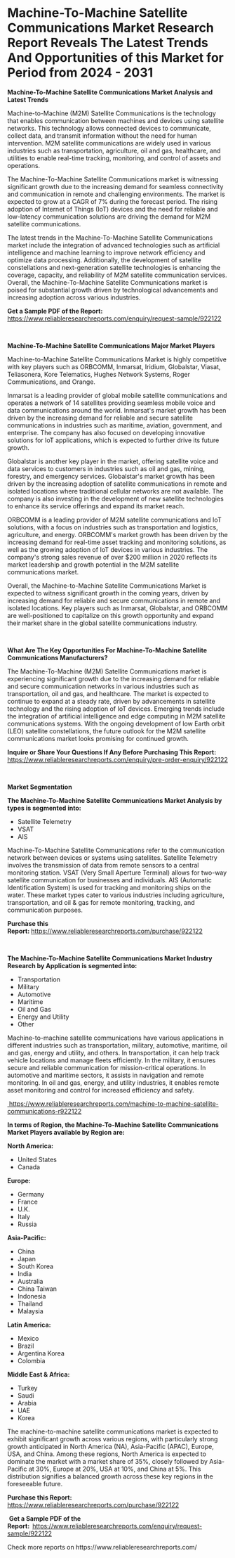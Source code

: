 <p><h1>Machine-To-Machine Satellite Communications Market Research Report Reveals The Latest Trends And Opportunities of this Market for Period from 2024 - 2031</h1></p><p><strong>Machine-To-Machine Satellite Communications Market Analysis and Latest Trends</strong></p>
<p><p>Machine-to-Machine (M2M) Satellite Communications is the technology that enables communication between machines and devices using satellite networks. This technology allows connected devices to communicate, collect data, and transmit information without the need for human intervention. M2M satellite communications are widely used in various industries such as transportation, agriculture, oil and gas, healthcare, and utilities to enable real-time tracking, monitoring, and control of assets and operations.</p><p>The Machine-To-Machine Satellite Communications market is witnessing significant growth due to the increasing demand for seamless connectivity and communication in remote and challenging environments. The market is expected to grow at a CAGR of 7% during the forecast period. The rising adoption of Internet of Things (IoT) devices and the need for reliable and low-latency communication solutions are driving the demand for M2M satellite communications.</p><p>The latest trends in the Machine-To-Machine Satellite Communications market include the integration of advanced technologies such as artificial intelligence and machine learning to improve network efficiency and optimize data processing. Additionally, the development of satellite constellations and next-generation satellite technologies is enhancing the coverage, capacity, and reliability of M2M satellite communication services. Overall, the Machine-To-Machine Satellite Communications market is poised for substantial growth driven by technological advancements and increasing adoption across various industries.</p></p>
<p><strong>Get a Sample PDF of the Report:&nbsp;</strong> <a href="https://www.reliableresearchreports.com/enquiry/request-sample/922122">https://www.reliableresearchreports.com/enquiry/request-sample/922122</a></p>
<p>&nbsp;</p>
<p><strong>Machine-To-Machine Satellite Communications Major Market Players</strong></p>
<p><p>Machine-to-Machine Satellite Communications Market is highly competitive with key players such as ORBCOMM, Inmarsat, Iridium, Globalstar, Viasat, Teliasonera, Kore Telematics, Hughes Network Systems, Roger Communications, and Orange. </p><p>Inmarsat is a leading provider of global mobile satellite communications and operates a network of 14 satellites providing seamless mobile voice and data communications around the world. Inmarsat's market growth has been driven by the increasing demand for reliable and secure satellite communications in industries such as maritime, aviation, government, and enterprise. The company has also focused on developing innovative solutions for IoT applications, which is expected to further drive its future growth.</p><p>Globalstar is another key player in the market, offering satellite voice and data services to customers in industries such as oil and gas, mining, forestry, and emergency services. Globalstar's market growth has been driven by the increasing adoption of satellite communications in remote and isolated locations where traditional cellular networks are not available. The company is also investing in the development of new satellite technologies to enhance its service offerings and expand its market reach.</p><p>ORBCOMM is a leading provider of M2M satellite communications and IoT solutions, with a focus on industries such as transportation and logistics, agriculture, and energy. ORBCOMM's market growth has been driven by the increasing demand for real-time asset tracking and monitoring solutions, as well as the growing adoption of IoT devices in various industries. The company's strong sales revenue of over $200 million in 2020 reflects its market leadership and growth potential in the M2M satellite communications market.</p><p>Overall, the Machine-to-Machine Satellite Communications Market is expected to witness significant growth in the coming years, driven by increasing demand for reliable and secure communications in remote and isolated locations. Key players such as Inmarsat, Globalstar, and ORBCOMM are well-positioned to capitalize on this growth opportunity and expand their market share in the global satellite communications industry.</p></p>
<p>&nbsp;</p>
<p><strong>What Are The Key Opportunities For Machine-To-Machine Satellite Communications Manufacturers?</strong></p>
<p><p>The Machine-To-Machine (M2M) Satellite Communications market is experiencing significant growth due to the increasing demand for reliable and secure communication networks in various industries such as transportation, oil and gas, and healthcare. The market is expected to continue to expand at a steady rate, driven by advancements in satellite technology and the rising adoption of IoT devices. Emerging trends include the integration of artificial intelligence and edge computing in M2M satellite communications systems. With the ongoing development of low Earth orbit (LEO) satellite constellations, the future outlook for the M2M satellite communications market looks promising for continued growth.</p></p>
<p><strong>Inquire or Share Your Questions If Any Before Purchasing This Report:</strong> <a href="https://www.reliableresearchreports.com/enquiry/pre-order-enquiry/922122">https://www.reliableresearchreports.com/enquiry/pre-order-enquiry/922122</a></p>
<p>&nbsp;</p>
<p><strong>Market Segmentation</strong></p>
<p><strong>The Machine-To-Machine Satellite Communications Market Analysis by types is segmented into:</strong></p>
<p><ul><li>Satellite Telemetry</li><li>VSAT</li><li>AIS</li></ul></p>
<p><p>Machine-To-Machine Satellite Communications refer to the communication network between devices or systems using satellites. Satellite Telemetry involves the transmission of data from remote sensors to a central monitoring station. VSAT (Very Small Aperture Terminal) allows for two-way satellite communication for businesses and individuals. AIS (Automatic Identification System) is used for tracking and monitoring ships on the water. These market types cater to various industries including agriculture, transportation, and oil & gas for remote monitoring, tracking, and communication purposes.</p></p>
<p><strong>Purchase this Report:&nbsp;</strong><a href="https://www.reliableresearchreports.com/purchase/922122">https://www.reliableresearchreports.com/purchase/922122</a></p>
<p>&nbsp;</p>
<p><strong>The Machine-To-Machine Satellite Communications Market Industry Research by Application is segmented into:</strong></p>
<p><ul><li>Transportation</li><li>Military</li><li>Automotive</li><li>Maritime</li><li>Oil and Gas</li><li>Energy and Utility</li><li>Other</li></ul></p>
<p><p>Machine-to-machine satellite communications have various applications in different industries such as transportation, military, automotive, maritime, oil and gas, energy and utility, and others. In transportation, it can help track vehicle locations and manage fleets efficiently. In the military, it ensures secure and reliable communication for mission-critical operations. In automotive and maritime sectors, it assists in navigation and remote monitoring. In oil and gas, energy, and utility industries, it enables remote asset monitoring and control for increased efficiency and safety.</p></p>
<p><a href="https://www.reliableresearchreports.com/machine-to-machine-satellite-communications-r922122">&nbsp;https://www.reliableresearchreports.com/machine-to-machine-satellite-communications-r922122</a></p>
<p><strong>In terms of Region, the Machine-To-Machine Satellite Communications Market Players available by Region are:</strong></p>
<p>
    <p> <strong> North America: </strong>
        <ul>
            <li>United States</li>
            <li>Canada</li>
        </ul>
        </p> 
    <p> <strong> Europe: </strong>
        <ul>
            <li>Germany</li>
            <li>France</li>
            <li>U.K.</li>
            <li>Italy</li>
            <li>Russia</li>
        </ul>
        </p> 
    <p> <strong> Asia-Pacific: </strong>
        <ul>
            <li>China</li>
            <li>Japan</li>
            <li>South Korea</li>
            <li>India</li>
            <li>Australia</li>
            <li>China Taiwan</li>
            <li>Indonesia</li>
            <li>Thailand</li>
            <li>Malaysia</li>
        </ul>
        </p> 
    <p> <strong> Latin America: </strong>
        <ul>
            <li>Mexico</li>
            <li>Brazil</li>
            <li>Argentina Korea</li>
            <li>Colombia</li>
        </ul>
        </p> 
    <p> <strong> Middle East & Africa: </strong>
        <ul>
            <li>Turkey</li>
            <li>Saudi</li>
            <li>Arabia</li>
            <li>UAE</li>
            <li>Korea</li>
        </ul>
    </p>
    </p>
<p><p>The machine-to-machine satellite communications market is expected to exhibit significant growth across various regions, with particularly strong growth anticipated in North America (NA), Asia-Pacific (APAC), Europe, USA, and China. Among these regions, North America is expected to dominate the market with a market share of 35%, closely followed by Asia-Pacific at 30%, Europe at 20%, USA at 10%, and China at 5%. This distribution signifies a balanced growth across these key regions in the foreseeable future.</p></p>
<p><strong>Purchase this Report: </strong><a href="https://www.reliableresearchreports.com/purchase/922122">https://www.reliableresearchreports.com/purchase/922122</a></p>
<p>&nbsp;<strong>Get a Sample PDF of the Report:&nbsp;&nbsp;</strong><a href="https://www.reliableresearchreports.com/enquiry/request-sample/922122">https://www.reliableresearchreports.com/enquiry/request-sample/922122</a></p>
<p><strong></strong></p>
<p>Check more reports on https://www.reliableresearchreports.com/</p>